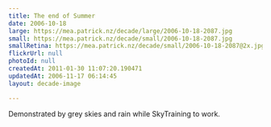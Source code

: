 ```yaml
---
title: The end of Summer
date: 2006-10-18
large: https://mea.patrick.nz/decade/large/2006-10-18-2087.jpg
small: https://mea.patrick.nz/decade/small/2006-10-18-2087.jpg
smallRetina: https://mea.patrick.nz/decade/small/2006-10-18-2087@2x.jpg
flickrUrl: null
photoId: null
createdAt: 2011-01-30 11:07:20.190471
updatedAt: 2006-11-17 06:14:45
layout: decade-image

---
```

Demonstrated by grey skies and rain while SkyTraining to work.
